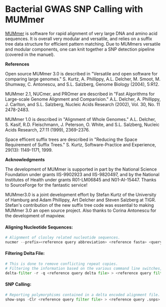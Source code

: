 
# Bacterial GWAS SNP Calling with MUMmer

[MUMmer](http://mummer.sourceforge.net/manual/#introduction) is software for rapid alignment of very large DNA and amino acid sequences. It is overall very modular and versatile, and relies on a suffix tree data structure for efficient pattern matching. Due to MUMmers versatile and modular components, one can knit together a SNP detection pipeline (covered in the manuel).

**References**

Open source MUMmer 3.0 is described in "Versatile and open software for comparing large genomes." S. Kurtz, A. Phillippy, A.L. Delcher, M. Smoot, M. Shumway, C. Antonescu, and S.L. Salzberg, Genome Biology (2004), 5:R12.

MUMmer 2.1, NUCmer, and PROmer are described in "Fast Algorithms for Large-scale Genome Alignment and Comparision." A.L. Delcher, A. Phillippy, J. Carlton, and S.L. Salzberg, Nucleic Acids Research (2002), Vol. 30, No. 11 2478-2483.

MUMmer 1.0 is described in "Alignment of Whole Genomes." A.L. Delcher, S. Kasif, R.D. Fleischmann, J. Peterson, O. White, and S.L. Salzberg, Nucleic Acids Research, 27:11 (1999), 2369-2376.

Space efficent suffix trees are described in "Reducing the Space Requirement of Suffix Trees." S. Kurtz, Software-Practice and Experience, 29(13): 1149-1171, 1999.

**Acknowledgments**

The development of MUMmer is supported in part by the National Science Foundation under grants IIS-9902923 and IIS-9820497, and by the National Institutes of Health under grants R01-LM06845 and N01-AI-15447.
Thanks to SourceForge for the fantastic service!

MUMmer3.0 is a joint development effort by Stefan Kurtz of the University of Hamburg and Adam Phillippy, Art Delcher and Steven Salzberg at TIGR. Stefan's contribution of the new suffix tree code was essential to making MUMmer 3.0 an open source project. Also thanks to Corina Antonescu for the development of mapview.

#### Aligning Nucleotide Sequences:


```python
# Alignment of closley related nucleotide sequences.
nucmer --prefix=<reference query abbreviation> <reference fasta> <query fasta>
```

#### Filtering Delta File:


```python
# This is done to remove conflicting repeat copies.
# Filtering the information based on the various command line switches, outputting only the desired alignments to stdout
delta-filter -r -q <reference query delta file> > <reference query filter file>
```

#### SNP Calling:


```python
# Reporting polymorphisms contained in a delta encoded alignment file.
show-snps -Clr <reference query filter file> > <reference query .snps>
```
